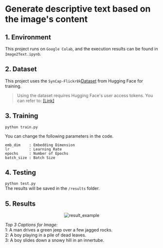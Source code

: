 # Generate descriptive text based on the image's content

## 1. Environment
This project runs on ```Google Colab```, and the execution results can be found in ```Image2Text.ipynb```.   


## 2. Dataset
This project uses the ```SynCap-Flickr8k```[Dataset](https://huggingface.co/datasets/kargwalaryan/SynCap-Flickr8k) from Hugging Face for training.
> Using the dataset requires Hugging Face's user access tokens. You can refer to: [[Link]](https://huggingface.co/docs/hub/security-tokens)


## 3. Training
```python train.py```

You can change the following parameters in the code.
```
emb_dim    : Embedding Dimension
lr         : Learning Rate
epochs     : Number of Epochs
batch_size : Batch Size
``` 


## 4. Testing  
```python test.py```  
The results will be saved in the ```/results``` folder.  


## 5. Results
<p align="center">
  <img src="results/2.png" alt="result_example" />
</p>
<div align="left">
  <i>Top 3 Captions for Image:</i><br>
  1: A man drives a green jeep over a few jagged rocks.<br>
  2: A boy playing in a pile of dead leaves.<br>
  3: A boy slides down a snowy hill in an innertube.
</div>
